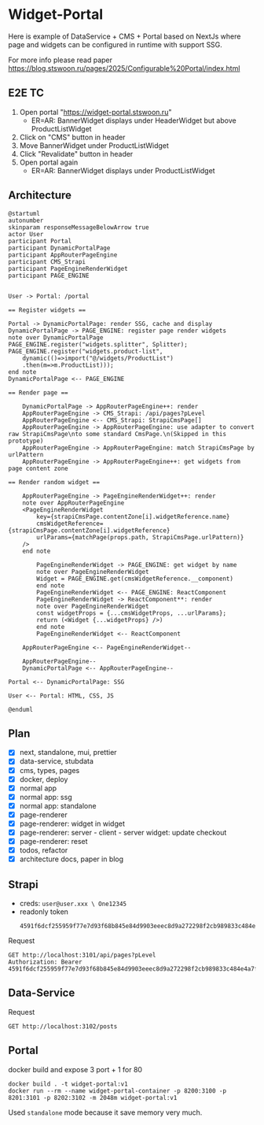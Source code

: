 # Widget-Portal

Here is example of DataService + CMS + Portal based on NextJs where page and widgets can be
configured in runtime with support SSG.

For more info please read paper https://blog.stswoon.ru/pages/2025/Configurable%20Portal/index.html 

## E2E TC

1) Open portal "https://widget-portal.stswoon.ru"
    * ER=AR: BannerWidget displays under HeaderWidget but above ProductListWidget
2) Click on "CMS" button in header
3) Move BannerWidget under ProductListWidget
4) Click "Revalidate" button in header
5) Open portal again
    * ER=AR: BannerWidget displays under ProductListWidget

## Architecture

```plantuml
@startuml
autonumber
skinparam responseMessageBelowArrow true
actor User
participant Portal
participant DynamicPortalPage
participant AppRouterPageEngine
participant CMS_Strapi
participant PageEngineRenderWidget
participant PAGE_ENGINE


User -> Portal: /portal

== Register widgets ==

Portal -> DynamicPortalPage: render SSG, cache and display
DynamicPortalPage -> PAGE_ENGINE: register page render widgets
note over DynamicPortalPage
PAGE_ENGINE.register("widgets.splitter", Splitter);
PAGE_ENGINE.register("widgets.product-list",
    dynamic(()=>import("@/widgets/ProductList")
    .then(m=>m.ProductList)));
end note
DynamicPortalPage <-- PAGE_ENGINE

== Render page ==

    DynamicPortalPage -> AppRouterPageEngine++: render
    AppRouterPageEngine -> CMS_Strapi: /api/pages?pLevel
    AppRouterPageEngine <-- CMS_Strapi: StrapiCmsPage[]
    AppRouterPageEngine -> AppRouterPageEngine: use adapter to convert raw StrapiCmsPage\nto some standard CmsPage.\n(Skipped in this prototype)
    AppRouterPageEngine -> AppRouterPageEngine: match StrapiCmsPage by urlPattern
    AppRouterPageEngine -> AppRouterPageEngine++: get widgets from page content zone
    
== Render random widget ==
        
    AppRouterPageEngine -> PageEngineRenderWidget++: render
    note over AppRouterPageEngine
    <PageEngineRenderWidget
        key={strapiCmsPage.contentZone[i].widgetReference.name}
        cmsWidgetReference={strapiCmsPage.contentZone[i].widgetReference}
        urlParams={matchPage(props.path, StrapiCmsPage.urlPattern)}
    />
    end note
    
        PageEngineRenderWidget -> PAGE_ENGINE: get widget by name
        note over PageEngineRenderWidget
        Widget = PAGE_ENGINE.get(cmsWidgetReference.__component)
        end note
        PageEngineRenderWidget <-- PAGE_ENGINE: ReactComponent
        PageEngineRenderWidget -> ReactComponent**: render
        note over PageEngineRenderWidget
        const widgetProps = {...cmsWidgetProps, ...urlParams};
        return (<Widget {...widgetProps} />)
        end note
        PageEngineRenderWidget <-- ReactComponent
      
    AppRouterPageEngine <-- PageEngineRenderWidget--
    
    AppRouterPageEngine--
    DynamicPortalPage <-- AppRouterPageEngine--
    
Portal <-- DynamicPortalPage: SSG

User <-- Portal: HTML, CSS, JS

@enduml
```

## Plan

* [x] next, standalone, mui, prettier
* [x] data-service, stubdata
* [x] cms, types, pages
* [x] docker, deploy
* [x] normal app
* [x] normal app: ssg
* [x] normal app: standalone
* [x] page-renderer
* [x] page-renderer: widget in widget
* [x] page-renderer: server - client - server widget: update checkout
* [x] page-renderer: reset
* [x] todos, refactor
* [x] architecture docs, paper in blog

## Strapi

* creds: `user@user.xxx \ One12345`
* readonly token
  ```
  4591f6dcf255959f77e7d93f68b845e84d9903eeec8d9a272298f2cb989833c484e4a7f0daa43c7ea86e95a60a290acefb7d555c4e170775fb16ee58e6ea8d513e1139f8dc401dfea410bf751df2ef9a6e9d482d3a7377833386756e3ea15f0622dd6faeaad11806bc0b7d2c7f0ef73a117ae4707709d750cdf00f093ef82a43
  ```

Request

```
GET http://localhost:3101/api/pages?pLevel
Authorization: Bearer 4591f6dcf255959f77e7d93f68b845e84d9903eeec8d9a272298f2cb989833c484e4a7f0daa43c7ea86e95a60a290acefb7d555c4e170775fb16ee58e6ea8d513e1139f8dc401dfea410bf751df2ef9a6e9d482d3a7377833386756e3ea15f0622dd6faeaad11806bc0b7d2c7f0ef73a117ae4707709d750cdf00f093ef82a43
```

## Data-Service

Request

```
GET http://localhost:3102/posts
```

## Portal

docker build and expose 3 port + 1 for 80

```
docker build . -t widget-portal:v1
docker run --rm --name widget-portal-container -p 8200:3100 -p 8201:3101 -p 8202:3102 -m 2048m widget-portal:v1
```

Used `standalone` mode because it save memory very much.
